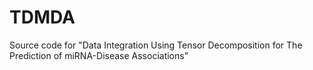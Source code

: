 # TDMDA
Source code for "Data Integration Using Tensor Decomposition for
The Prediction of miRNA-Disease Associations"
